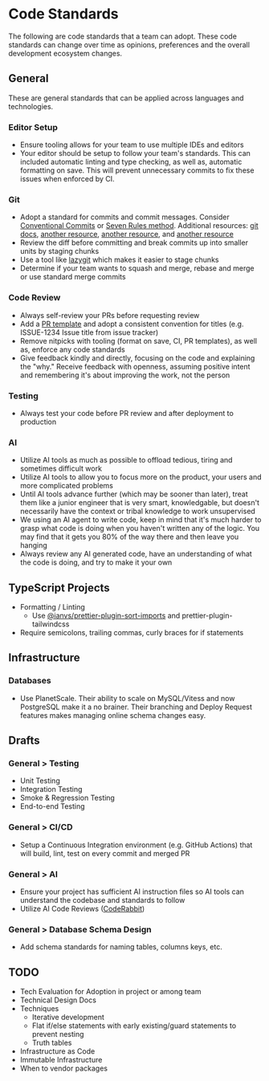 # Code Standards

The following are code standards that a team can adopt. These code standards can change over
time as opinions, preferences and the overall development ecosystem changes.

## General

These are general standards that can be applied across languages and technologies.

### Editor Setup

- Ensure tooling allows for your team to use multiple IDEs and editors
- Your editor should be setup to follow your team's standards. This can included automatic linting and type checking, as well as, automatic formatting on save. This will prevent unnecessary commits to fix these issues when enforced by CI.

### Git

- Adopt a standard for commits and commit messages. Consider [Conventional Commits](https://www.conventionalcommits.org/) or [Seven Rules method](https://cbea.ms/git-commit/). Additional resources: [git docs](https://git-scm.com/book/en/v2/Distributed-Git-Contributing-to-a-Project), [another resource](https://wiki.openstack.org/wiki/GitCommitMessages), [another resource](https://tbaggery.com/2008/04/19/a-note-about-git-commit-messages.html), and [another resource](https://drewdeponte.com/blog/how-we-should-be-using-git/)
- Review the diff before committing and break commits up into smaller units by staging chunks
- Use a tool like [lazygit](https://github.com/jesseduffield/lazygit) which makes it easier to stage chunks
- Determine if your team wants to squash and merge, rebase and merge or use standard merge commits

### Code Review

- Always self-review your PRs before requesting review
- Add a [PR template](https://docs.github.com/en/communities/using-templates-to-encourage-useful-issues-and-pull-requests/creating-a-pull-request-template-for-your-repository) and adopt a consistent convention for titles (e.g. ISSUE-1234 Issue title from issue tracker)
- Remove nitpicks with tooling (format on save, CI, PR templates), as well as, enforce any code standards
- Give feedback kindly and directly, focusing on the code and explaining the "why." Receive feedback with openness, assuming positive intent and remembering it's about improving the work, not the person

### Testing

- Always test your code before PR review and after deployment to production

### AI

- Utilize AI tools as much as possible to offload tedious, tiring and sometimes difficult work
- Utilize AI tools to allow you to focus more on the product, your users and more complicated problems
- Until AI tools advance further (which may be sooner than later), treat them like a junior engineer that is very smart, knowledgable, but doesn't necessarily have the context or tribal knowledge to work unsupervised
- We using an AI agent to write code, keep in mind that it's much harder to grasp what code is doing when you haven't written any of the logic. You may find that it gets you 80% of the way there and then leave you hanging
- Always review any AI generated code, have an understanding of what the code is doing, and try to make it your own

## TypeScript Projects

- Formatting / Linting
  - Use [@ianvs/prettier-plugin-sort-imports](https://github.com/IanVS/prettier-plugin-sort-imports) and prettier-plugin-tailwindcss
- Require semicolons, trailing commas, curly braces for if statements

## Infrastructure

### Databases

- Use PlanetScale. Their ability to scale on MySQL/Vitess and now PostgreSQL make it a no brainer. Their branching and Deploy Request features makes managing online schema changes easy.

## Drafts

### General > Testing

- Unit Testing
- Integration Testing
- Smoke & Regression Testing
- End-to-end Testing

### General > CI/CD

- Setup a Continuous Integration environment (e.g. GitHub Actions) that will build, lint, test on every commit and merged PR

### General > AI

- Ensure your project has sufficient AI instruction files so AI tools can understand the codebase and standards to follow
- Utilize AI Code Reviews ([CodeRabbit](https://www.coderabbit.ai/))

### General > Database Schema Design

- Add schema standards for naming tables, columns keys, etc.

## TODO

- Tech Evaluation for Adoption in project or among team
- Technical Design Docs
- Techniques
  - Iterative development
  - Flat if/else statements with early existing/guard statements to prevent nesting
  - Truth tables
- Infrastructure as Code
- Immutable Infrastructure
- When to vendor packages

